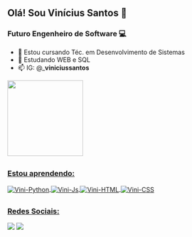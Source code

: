 ## Olá! Sou Vinícius Santos 👾

### Futuro Engenheiro de Software 💻

- 🔭 Estou cursando Téc. em Desenvolvimento de Sistemas
- 🌱 Estudando WEB e SQL
- 📫 IG: @_____viniciussantos____

<div>
  <a href="https://github.com/vinisantoszx">
  <img height="170em" src="https://github-readme-stats.vercel.app/api?username=vinisantoszx&show_icons=true&theme=tokyonight&include_all_commits=true&count_private=true"/>
</div>
  
  ##
  ### Estou aprendendo:
<div style="display: inline_block">
  <img align="center" alt="Vini-Python" src="https://img.shields.io/badge/Python-3776AB?style=for-the-badge&logo=python&logoColor=white">
  <img align="center" alt="Vini-Js" src="https://img.shields.io/badge/JavaScript-F7DF1E?style=for-the-badge&logo=javascript&logoColor=black">
  <img align="center" alt="Vini-HTML" src="https://img.shields.io/badge/HTML5-E34F26?style=for-the-badge&logo=html5&logoColor=white">
  <img align="center" alt="Vini-CSS" src="https://img.shields.io/badge/CSS3-1572B6?style=for-the-badge&logo=css3&logoColor=white">
</div>
  
  ##
  ### Redes Sociais:
<div>
  <a href="https://instagram.com/__viniciussantos_" target="_blank"><img src="https://img.shields.io/badge/-Instagram-%23E4405F?style=for-the-badge&logo=instagram&logoColor=white" target="_blank"></a>
   <a href="https://web.telegram.org/viniciussatos009" target="_blank"><img src="https://img.shields.io/badge/Telegram-2CA5E0?style=for-the-badge&logo=telegram&logoColor=white" target="_blank"></a> 
</div>
